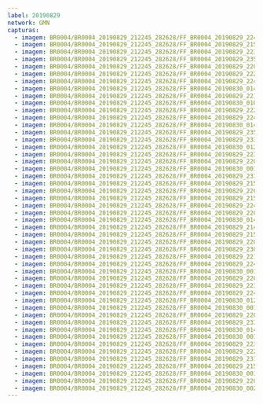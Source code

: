 ```yaml
---
label: 20190829
network: GMN
capturas:
  - imagem: BR0004/BR0004_20190829_212245_282628/FF_BR0004_20190829_224113_154_0092160.fits_maxpixel.jpg
  - imagem: BR0004/BR0004_20190829_212245_282628/FF_BR0004_20190829_215419_093_0034816.fits_maxpixel.jpg
  - imagem: BR0004/BR0004_20190829_212245_282628/FF_BR0004_20190829_223922_117_0089856.fits_maxpixel.jpg
  - imagem: BR0004/BR0004_20190829_212245_282628/FF_BR0004_20190829_235145_245_0180480.fits_maxpixel.jpg
  - imagem: BR0004/BR0004_20190829_212245_282628/FF_BR0004_20190829_220431_216_0047104.fits_maxpixel.jpg
  - imagem: BR0004/BR0004_20190829_212245_282628/FF_BR0004_20190829_222355_606_0070144.fits_maxpixel.jpg
  - imagem: BR0004/BR0004_20190829_212245_282628/FF_BR0004_20190829_224025_772_0091136.fits_maxpixel.jpg
  - imagem: BR0004/BR0004_20190829_212245_282628/FF_BR0004_20190830_014729_750_0325376.fits_maxpixel.jpg
  - imagem: BR0004/BR0004_20190829_212245_282628/FF_BR0004_20190829_221039_854_0054016.fits_maxpixel.jpg
  - imagem: BR0004/BR0004_20190829_212245_282628/FF_BR0004_20190830_010430_377_0271360.fits_maxpixel.jpg
  - imagem: BR0004/BR0004_20190829_212245_282628/FF_BR0004_20190829_222314_189_0069632.fits_maxpixel.jpg
  - imagem: BR0004/BR0004_20190829_212245_282628/FF_BR0004_20190829_224014_564_0090880.fits_maxpixel.jpg
  - imagem: BR0004/BR0004_20190829_212245_282628/FF_BR0004_20190830_014754_952_0325888.fits_maxpixel.jpg
  - imagem: BR0004/BR0004_20190829_212245_282628/FF_BR0004_20190829_235132_261_0180224.fits_maxpixel.jpg
  - imagem: BR0004/BR0004_20190829_212245_282628/FF_BR0004_20190829_233742_030_0162816.fits_maxpixel.jpg
  - imagem: BR0004/BR0004_20190829_212245_282628/FF_BR0004_20190830_012542_044_0297728.fits_maxpixel.jpg
  - imagem: BR0004/BR0004_20190829_212245_282628/FF_BR0004_20190829_223910_898_0089600.fits_maxpixel.jpg
  - imagem: BR0004/BR0004_20190829_212245_282628/FF_BR0004_20190829_220419_349_0046848.fits_maxpixel.jpg
  - imagem: BR0004/BR0004_20190829_212245_282628/FF_BR0004_20190830_001609_950_0210688.fits_maxpixel.jpg
  - imagem: BR0004/BR0004_20190829_212245_282628/FF_BR0004_20190829_231841_414_0138752.fits_maxpixel.jpg
  - imagem: BR0004/BR0004_20190829_212245_282628/FF_BR0004_20190829_215534_559_0036096.fits_maxpixel.jpg
  - imagem: BR0004/BR0004_20190829_212245_282628/FF_BR0004_20190829_220837_953_0051968.fits_maxpixel.jpg
  - imagem: BR0004/BR0004_20190829_212245_282628/FF_BR0004_20190829_215431_039_0035072.fits_maxpixel.jpg
  - imagem: BR0004/BR0004_20190829_212245_282628/FF_BR0004_20190829_224048_508_0091648.fits_maxpixel.jpg
  - imagem: BR0004/BR0004_20190829_212245_282628/FF_BR0004_20190829_220202_645_0043776.fits_maxpixel.jpg
  - imagem: BR0004/BR0004_20190829_212245_282628/FF_BR0004_20190830_014656_019_0324608.fits_maxpixel.jpg
  - imagem: BR0004/BR0004_20190829_212245_282628/FF_BR0004_20190829_214352_461_0022784.fits_maxpixel.jpg
  - imagem: BR0004/BR0004_20190829_212245_282628/FF_BR0004_20190829_215842_500_0039936.fits_maxpixel.jpg
  - imagem: BR0004/BR0004_20190829_212245_282628/FF_BR0004_20190829_220044_966_0042240.fits_maxpixel.jpg
  - imagem: BR0004/BR0004_20190829_212245_282628/FF_BR0004_20190829_230024_471_0116224.fits_maxpixel.jpg
  - imagem: BR0004/BR0004_20190829_212245_282628/FF_BR0004_20190829_221016_437_0053504.fits_maxpixel.jpg
  - imagem: BR0004/BR0004_20190829_212245_282628/FF_BR0004_20190829_224125_175_0092416.fits_maxpixel.jpg
  - imagem: BR0004/BR0004_20190829_212245_282628/FF_BR0004_20190830_001556_651_0210432.fits_maxpixel.jpg
  - imagem: BR0004/BR0004_20190829_212245_282628/FF_BR0004_20190829_220102_236_0042496.fits_maxpixel.jpg
  - imagem: BR0004/BR0004_20190829_212245_282628/FF_BR0004_20190829_223155_715_0080384.fits_maxpixel.jpg
  - imagem: BR0004/BR0004_20190829_212245_282628/FF_BR0004_20190829_224036_374_0091392.fits_maxpixel.jpg
  - imagem: BR0004/BR0004_20190829_212245_282628/FF_BR0004_20190830_012942_757_0302848.fits_maxpixel.jpg
  - imagem: BR0004/BR0004_20190829_212245_282628/FF_BR0004_20190830_001144_764_0206080.fits_maxpixel.jpg
  - imagem: BR0004/BR0004_20190829_212245_282628/FF_BR0004_20190829_220957_659_0053248.fits_maxpixel.jpg
  - imagem: BR0004/BR0004_20190829_212245_282628/FF_BR0004_20190829_233036_479_0154368.fits_maxpixel.jpg
  - imagem: BR0004/BR0004_20190829_212245_282628/FF_BR0004_20190830_014742_757_0325632.fits_maxpixel.jpg
  - imagem: BR0004/BR0004_20190829_212245_282628/FF_BR0004_20190830_001110_748_0205312.fits_maxpixel.jpg
  - imagem: BR0004/BR0004_20190829_212245_282628/FF_BR0004_20190829_223439_803_0083968.fits_maxpixel.jpg
  - imagem: BR0004/BR0004_20190829_212245_282628/FF_BR0004_20190829_222144_008_0067584.fits_maxpixel.jpg
  - imagem: BR0004/BR0004_20190829_212245_282628/FF_BR0004_20190829_231344_437_0132864.fits_maxpixel.jpg
  - imagem: BR0004/BR0004_20190829_212245_282628/FF_BR0004_20190829_215750_816_0039424.fits_maxpixel.jpg
  - imagem: BR0004/BR0004_20190829_212245_282628/FF_BR0004_20190830_001219_833_0206848.fits_maxpixel.jpg
  - imagem: BR0004/BR0004_20190829_212245_282628/FF_BR0004_20190829_220803_339_0051200.fits_maxpixel.jpg
  - imagem: BR0004/BR0004_20190829_212245_282628/FF_BR0004_20190830_002252_777_0219136.fits_maxpixel.jpg
---
```

